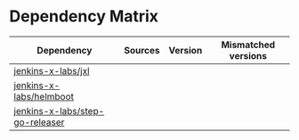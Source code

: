 # Dependency Matrix

Dependency | Sources | Version | Mismatched versions
---------- | ------- | ------- | -------------------
[jenkins-x-labs/jxl](https://github.com/jenkins-x-labs/jxl.git) |  | []() | 
[jenkins-x-labs/helmboot](https://github.com/jenkins-x-labs/helmboot.git) |  | []() | 
[jenkins-x-labs/step-go-releaser](https://github.com/jenkins-x-labs/step-go-releaser.git) |  | []() | 
